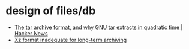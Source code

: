 # design of files/db

* [The tar archive format, and why GNU tar extracts in quadratic time | Hacker News](https://news.ycombinator.com/item?id=32206579)
* [Xz format inadequate for long-term archiving](https://www.nongnu.org/lzip/xz_inadequate.html)
